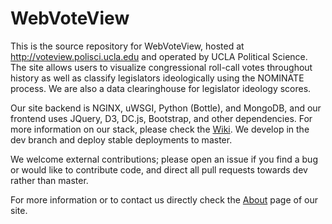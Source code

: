 # WebVoteView

This is the source repository for WebVoteView, hosted at http://voteview.polisci.ucla.edu and operated by UCLA Political Science. The site allows users to visualize congressional roll-call votes throughout history as well as classify legislators ideologically using the NOMINATE process. We are also a data clearinghouse for legislator ideology scores. 

Our site backend is NGINX, uWSGI, Python (Bottle), and MongoDB, and our frontend uses JQuery, D3, DC.js, Bootstrap, and other dependencies. For more information on our stack, please check the [Wiki](https://github.com/JeffreyBLewis/WebVoteView/wiki). We develop in the dev branch and deploy stable deployments to master.

We welcome external contributions; please open an issue if you find a bug or would like to contribute code, and direct all pull requests towards dev rather than master.

For more information or to contact us directly check the [About](http://voteview.polisci.ucla.edu/about) page of our site.
